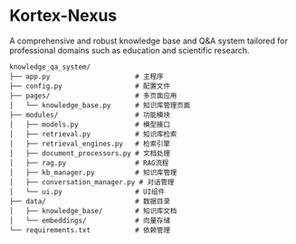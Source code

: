 # Kortex-Nexus
A comprehensive and robust knowledge base and Q&amp;A system tailored for professional domains such as education and scientific research.

```text
knowledge_qa_system/
├── app.py                     # 主程序
├── config.py                  # 配置文件
├── pages/                     # 多页面应用
│   └── knowledge_base.py      # 知识库管理页面
├── modules/                   # 功能模块
│   ├── models.py              # 模型接口
│   ├── retrieval.py           # 知识库检索
│   ├── retrieval_engines.py   # 检索引擎
│   ├── document_processors.py # 文档处理
│   ├── rag.py                 # RAG流程
│   ├── kb_manager.py          # 知识库管理
│   ├── conversation_manager.py # 对话管理
│   └── ui.py                  # UI组件
├── data/                      # 数据目录
│   ├── knowledge_base/        # 知识库文档
│   └── embeddings/            # 向量存储
└── requirements.txt           # 依赖管理
```
